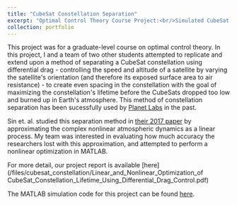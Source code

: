 ```yaml
---
title: "CubeSat Constellation Separation"
excerpt: "Optimal Control Theory Course Project:<br/>Simulated CubeSat constellation separation using nonlinear programming to maximize constellation lifetime<br/><img src='/files/cubesat_constellation/NonlinearOptimization.png'><br/><br/>Image: Simulation of Satellite Constellation Separation using Nonlinear Programming"
collection: portfolio
---
```


This project was for a graduate-level course on optimal control theory. In this project, I and a team of two other students attempted to replicate and extend upon a method of separating a CubeSat constellation using differential drag - controlling the speed and altitude of a satellite by varying the satellite's orientation (and therefore its exposed surface area to air resistance) - to create even spacing in the constellation with the goal of maximizing the constellation's lifetime before the CubeSats dropped too low and burned up in Earth's atmosphere. This method of constellation separation has been sucessfully used by [Planet Labs](https://www.planet.com/) in the past.

Sin et. al. studied this separation method in [their 2017 paper](https://arxiv.org/abs/1710.00104) by approximating the complex nonlinear atmospheric dynamics as a linear process. My team was interested in evaluating how much accuracy the researchers lost with this approximation, and attempted to perform a nonlinear optimization in MATLAB.  

For more detail, our project report is available [here](/files/cubesat_constellation/Linear_and_Nonlinear_Optimization_of CubeSat_Constellation_Lifetime_Using_Differential_Drag_Control.pdf)

The MATLAB simulation code for this project can be found [here](https://github.com/jdwapman/SmallSatSeparation).

